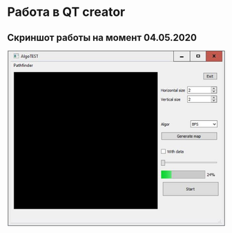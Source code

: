 # Работа в QT creator

## Скриншот работы на момент 04.05.2020

![0405](https://github.com/TheRestlessSloth/Astar/blob/master/QT/0405.JPG "Скриншот")

